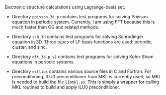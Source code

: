 Electronic structure calculations using Lagrange-basis set.

- Directory `poisson_3d_p` contains test programs for solving
  Poisson equation in periodic system. Currently, I am using
  FFT because this is much faster than CG and related methods.

- Directory `sch_3d` contains test programs for solving Schrodinger equation
  in 3D. Three types of LF basis functions are used: periodic, cluster,
  and sinc.

- Directory `dft_3d_p_v1` contains test programs for solving Kohn-Sham
  equations in periodic systems.

- Directory `extlibs` contains various source files in C and Fortran.
  For preconditoning, ILU0 preconditioner from MKL is currently used, so
  MKL is needed to build the file `libmkl.so`. This is simply a wrapper
  for calling MKL routines to build and apply ILU0 preconditioner.
